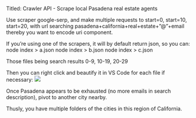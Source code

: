 Titled: Crawler API - Scrape local Pasadena real estate agents

Use scraper google-serp, and make multiple requests to start=0, start=10, start=20, with url searching
pasadena+california+real+estate+”@”+email
thereby you want to encode uri component.

If you’re using one of the scrapers, it will by default return json, so you can:
node index > a.json
node index > b.json
node index > c.json

Those files being search results 0-9, 10-19, 20-29

Then you can right click and beautify it in VS Code for each file if necessary:
![](https://i.imgur.com/BlWT7UQ.png)

Once Pasadena appears to be exhausted (no more emails in search description), pivot to another city nearby.

Thusly, you have multiple folders of the cities in this region of California.

